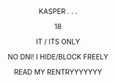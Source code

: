 <p align="center">
 KASPER . . . 

 <p align="center">
       18
  <p align="center">
IT / ITS ONLY
       
  <p align="center">
    NO DNI! I HIDE/BLOCK FREELY
<p align="center">
     READ MY RENTRYYYYYYY
 
